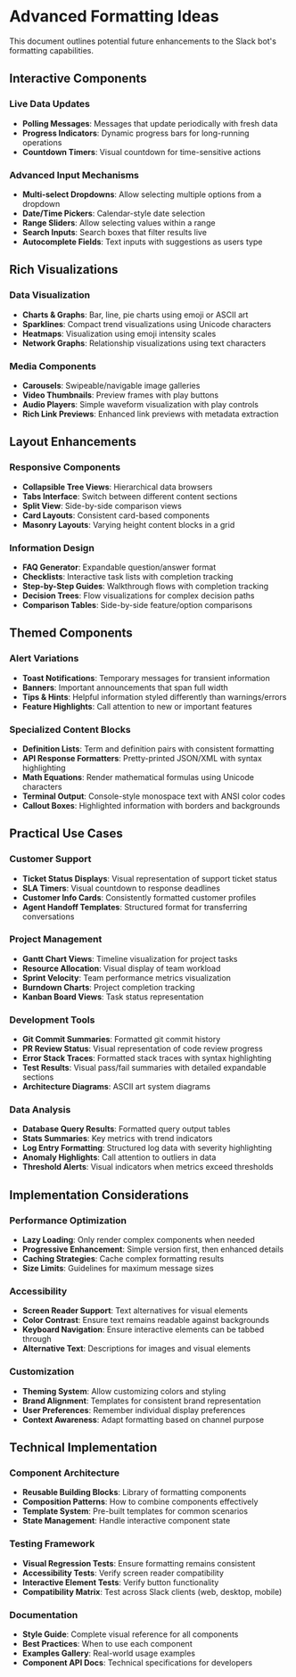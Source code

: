 # Advanced Formatting Ideas

This document outlines potential future enhancements to the Slack bot's formatting capabilities.

## Interactive Components

### Live Data Updates
- **Polling Messages**: Messages that update periodically with fresh data
- **Progress Indicators**: Dynamic progress bars for long-running operations
- **Countdown Timers**: Visual countdown for time-sensitive actions

### Advanced Input Mechanisms
- **Multi-select Dropdowns**: Allow selecting multiple options from a dropdown
- **Date/Time Pickers**: Calendar-style date selection
- **Range Sliders**: Allow selecting values within a range
- **Search Inputs**: Search boxes that filter results live
- **Autocomplete Fields**: Text inputs with suggestions as users type

## Rich Visualizations

### Data Visualization
- **Charts & Graphs**: Bar, line, pie charts using emoji or ASCII art
- **Sparklines**: Compact trend visualizations using Unicode characters
- **Heatmaps**: Visualization using emoji intensity scales
- **Network Graphs**: Relationship visualizations using text characters

### Media Components
- **Carousels**: Swipeable/navigable image galleries
- **Video Thumbnails**: Preview frames with play buttons
- **Audio Players**: Simple waveform visualization with play controls
- **Rich Link Previews**: Enhanced link previews with metadata extraction

## Layout Enhancements

### Responsive Components
- **Collapsible Tree Views**: Hierarchical data browsers
- **Tabs Interface**: Switch between different content sections
- **Split View**: Side-by-side comparison views
- **Card Layouts**: Consistent card-based components
- **Masonry Layouts**: Varying height content blocks in a grid

### Information Design
- **FAQ Generator**: Expandable question/answer format
- **Checklists**: Interactive task lists with completion tracking
- **Step-by-Step Guides**: Walkthrough flows with completion tracking
- **Decision Trees**: Flow visualizations for complex decision paths
- **Comparison Tables**: Side-by-side feature/option comparisons

## Themed Components

### Alert Variations
- **Toast Notifications**: Temporary messages for transient information
- **Banners**: Important announcements that span full width
- **Tips & Hints**: Helpful information styled differently than warnings/errors
- **Feature Highlights**: Call attention to new or important features

### Specialized Content Blocks
- **Definition Lists**: Term and definition pairs with consistent formatting
- **API Response Formatters**: Pretty-printed JSON/XML with syntax highlighting
- **Math Equations**: Render mathematical formulas using Unicode characters
- **Terminal Output**: Console-style monospace text with ANSI color codes
- **Callout Boxes**: Highlighted information with borders and backgrounds

## Practical Use Cases

### Customer Support
- **Ticket Status Displays**: Visual representation of support ticket status
- **SLA Timers**: Visual countdown to response deadlines
- **Customer Info Cards**: Consistently formatted customer profiles
- **Agent Handoff Templates**: Structured format for transferring conversations

### Project Management
- **Gantt Chart Views**: Timeline visualization for project tasks
- **Resource Allocation**: Visual display of team workload
- **Sprint Velocity**: Team performance metrics visualization
- **Burndown Charts**: Project completion tracking
- **Kanban Board Views**: Task status representation

### Development Tools
- **Git Commit Summaries**: Formatted git commit history
- **PR Review Status**: Visual representation of code review progress
- **Error Stack Traces**: Formatted stack traces with syntax highlighting
- **Test Results**: Visual pass/fail summaries with detailed expandable sections
- **Architecture Diagrams**: ASCII art system diagrams

### Data Analysis
- **Database Query Results**: Formatted query output tables
- **Stats Summaries**: Key metrics with trend indicators
- **Log Entry Formatting**: Structured log data with severity highlighting
- **Anomaly Highlights**: Call attention to outliers in data
- **Threshold Alerts**: Visual indicators when metrics exceed thresholds

## Implementation Considerations

### Performance Optimization
- **Lazy Loading**: Only render complex components when needed
- **Progressive Enhancement**: Simple version first, then enhanced details
- **Caching Strategies**: Cache complex formatting results
- **Size Limits**: Guidelines for maximum message sizes

### Accessibility
- **Screen Reader Support**: Text alternatives for visual elements
- **Color Contrast**: Ensure text remains readable against backgrounds
- **Keyboard Navigation**: Ensure interactive elements can be tabbed through
- **Alternative Text**: Descriptions for images and visual elements

### Customization
- **Theming System**: Allow customizing colors and styling
- **Brand Alignment**: Templates for consistent brand representation
- **User Preferences**: Remember individual display preferences
- **Context Awareness**: Adapt formatting based on channel purpose

## Technical Implementation

### Component Architecture
- **Reusable Building Blocks**: Library of formatting components
- **Composition Patterns**: How to combine components effectively
- **Template System**: Pre-built templates for common scenarios
- **State Management**: Handle interactive component state

### Testing Framework
- **Visual Regression Tests**: Ensure formatting remains consistent
- **Accessibility Tests**: Verify screen reader compatibility
- **Interactive Element Tests**: Verify button functionality
- **Compatibility Matrix**: Test across Slack clients (web, desktop, mobile)

### Documentation
- **Style Guide**: Complete visual reference for all components
- **Best Practices**: When to use each component
- **Examples Gallery**: Real-world usage examples
- **Component API Docs**: Technical specifications for developers 